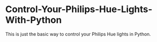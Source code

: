 # Control-Your-Philips-Hue-Lights-With-Python
This is just the basic way to control your Philips Hue lights in Python.
